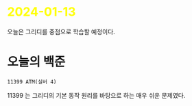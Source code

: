 # <span style="color:yellow">2024-01-13</span>

오늘은 그리디를 중점으로 학습할 예정이다.

# 오늘의 백준
```level25
11399 ATM(실버 4)
```

11399 는 그리디의 기본 동작 원리를 바탕으로 하는 매우 쉬운 문제였다.

